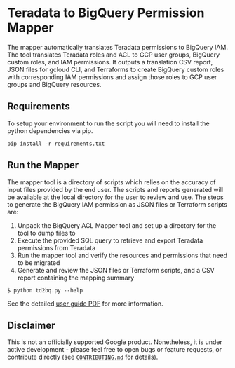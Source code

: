 # Teradata to BigQuery Permission Mapper
The mapper automatically translates Teradata permissions to BigQuery IAM. The tool translates Teradata roles and ACL to GCP user groups, BigQuery custom roles, and IAM permissions. It outputs a translation CSV report, JSON files for gcloud CLI, and Terraforms to create BigQuery custom roles with corresponding IAM permissions and assign those roles to GCP user groups and BigQuery resources.


## Requirements
To setup your environment to run the script you will need to install the
python dependencies via pip.
```
pip install -r requirements.txt
```

## Run the Mapper
The mapper tool is a directory of scripts which relies on the accuracy of input files provided by the end user. The scripts and reports generated will be available at the local directory for the user to review and use. The steps to generate the BigQuery IAM permission as JSON files or Terraform scripts are:
1. Unpack the BigQuery ACL Mapper tool and set up a directory for the tool to dump files to
2. Execute the provided SQL query to retrieve and export Teradata permissions from Teradata
3. Run the mapper tool and verify the resources and permissions that need to be migrated
4. Generate and review the JSON files or Terraform scripts, and a CSV report containing the mapping summary

```
$ python td2bq.py --help
```

See the detailed [user guide PDF](docs/bq-permission-mapper-user-guide.pdf) for more information. 

## Disclaimer

This is not an officially supported Google product. Nonetheless, it is under active development - please feel free to open bugs or feature requests, or contribute directly (see [`CONTRIBUTING.md`](docs/CONTRIBUTING.md) for details).
